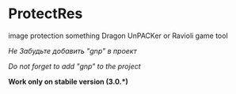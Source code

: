 # ProtectRes
image protection something Dragon UnPACKer or Ravioli game tool


*Не Забудьте добавить "gnp" в проект*

*Do not forget to add "gnp" to the project*


**Work only on stabile version (3.0.*)**
